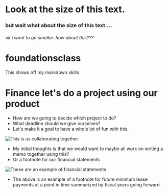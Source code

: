 # Look at the size of this text.

### but wait what about the size of this text....

###### ok i want to go smaller. how about this???


foundationsclass
================

This shows off my markdown skills

# Finance let's do a project using our product

* How are we going to decide which project to do?
* What deadline should we give ourselves?
* Let's make it a goal to have a whole lot of fun with this.

![This is us collaborating together](http://1.bp.blogspot.com/_GEQPWvFHaFQ/TALjSDzkQvI/AAAAAAAAAEQ/15zVEPL03QA/s200/ProjectManagement.jpg)

* My initial thoughts is that we would want to maybe all work on writing a memo together using this?
* Or a footnote for our financial statements

![These are an example of financial statements](http://i.investopedia.com/inv/tutorials/site/financialstatements/financialstatements_7_7.gif)

* The above is an example of a footnote for future minimum lease payments at a point in time summarized by fiscal years going forward.
